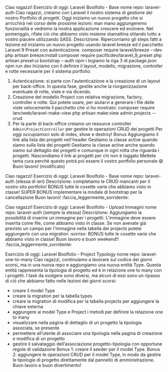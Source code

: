 Ciao ragazzi!
Esercizio di oggi: Laravel Boolfolio - Base
nome repo: laravel-auth
Ciao ragazzi,
creiamo con Laravel il nostro sistema di gestione del nostro Portfolio di progetti.
Oggi iniziamo un nuovo progetto che si arricchirà nel corso delle prossime lezioni: man mano aggiungeremo funzionalità e vedremo la nostra applicazione crescere ed evolvere.
Nel pomeriggio, rifate ciò che abbiamo visto insieme stamattina stilando tutto a vostro piacere utilizzando SASS.
Descrizione:
Ripercorriamo gli steps fatti a lezione ed iniziamo un nuovo progetto usando laravel breeze ed il pacchetto Laravel 9 Preset con autenticazione.
composer require laravel/breeze --dev
php artisan breeze:install
composer require pacificdev/laravel_9_preset
php artisan preset:ui bootstrap --auth
npm i
togiamo la riga 3 di package.json
npm run dev
Iniziamo con il definire il layout, modello, migrazione, controller e rotte necessarie per il sistema portfolio:
1. Autenticazione: si parte con l'autenticazione e la creazione di un layout per back-office. In questa fase, gestite anche la riorganizzazione eventuale di rotte, viste e via dicendo.
2. Creazione del modello Project con relativa migrazione, factory, controller e rotte.
Qui potete usare, per aiutarvi a generare i file delle viste velocemente il pacchetto che vi ho mostrato:
composer require lanciweb/laravel-make-view
php artisan make:view admin.projects --crud
3. Per la parte di back-office creiamo un resource controller `Admin\ProjectController` per gestire le operazioni CRUD dei progetti
Per oggi occupiamoci  solo di index,  show e destroy!
Bonus
Aggiungiamo il link alla lista dei progetti nell'header
Gestiamo la classe active quando siamo sulla lista dei progetti
Gestiamo la classe active anche quando siamo sul dettaglio dei progetti e comunque in ogni rotta che riguarda i progetti.
Nascondiamo il link ai progetti per chi non è loggato
Mettete tanta cura perchè questo potrà poi essere il vostro portfolio personale :smile:
Buon lavoro! (modificato) 


Ciao ragazzi!
Esercizio di oggi: Laravel Boolfolio - Base
nome repo: laravel-auth  (stessa di ieri)
Descrizione:
completiamo le CRUD mancanti per il vostro sito portfolio!
BONUS
tutte le cosette varie che abbiamo visto in classe!
SUPER BONUS
implementare la modale di bootstrap per la cancellazione
Buon lavoro! :faccia_leggermente_sorridente:

Ciao ragazzi!
Esercizio di oggi: Laravel Boolfolio - Upload Immagini
nome repo: laravel-auth  (sempre la stessa)
Descrizione:
Aggiungiamo la possibilità di inserire un immagine per i progetti. L'immagine deve essere inserita come file, come abbiamo visto in classe.
Se non avevate già previsto un campo per l'immagine nella tabella dei projects potete aggiungerlo con una migration :sorriso:
BONUS
tutte le cosette varie che abbiamo visto in classe!
Buon lavoro e buon weekend!! :faccia_leggermente_sorridente:

Esercizio di oggi: Laravel Boolfolio - Project Typology
nome repo: laravel-one-to-many
Ciao ragazzi,
continuiamo a lavorare sul codice dei giorni scorsi, ma in una nuova repo e aggiungiamo una nuova entità Type. Questa
entità rappresenta la tipologia di progetto ed è in relazione one to many con i progetti.
I task da svolgere sono diversi, ma alcuni di essi sono un ripasso di ciò che abbiamo fatto nelle lezioni dei giorni
scorsi:
- creare il model Type
- creare la migration per la tabella types
- creare la migration di modifica per la tabella projects per aggiungere la chiave esterna
- aggiungere ai model Type e Project i metodi per definire la relazione one to many
- visualizzare nella pagina di dettaglio di un progetto la tipologia associata, se presente
- permettere all’utente di associare una tipologia nella pagina di creazione e modifica di un progetto
- gestire il salvataggio dell’associazione progetto-tipologia con opportune regole di validazione
Bonus 1:
creare il seeder per il model Type.
Bonus 2:
aggiungere le operazioni CRUD per il model Type, in modo da gestire le tipologie di progetto direttamente dal pannello
di amministrazione.
Buon lavoro e buon divertimento!